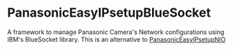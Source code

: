 # PanasonicEasyIPsetupBlueSocket

A framework to manage Panasonic Camera's Network configurations using IBM's BlueSocket library. This is an alternative to [PanasonicEasyIPsetupNIO](https://github.com/dPro-Software/PanasonicEasyIPsetupNIO)